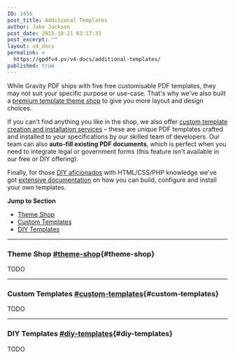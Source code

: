 ```yaml
---
ID: 1456
post_title: Additional Templates
author: Jake Jackson
post_date: 2015-10-21 03:17:33
post_excerpt: ""
layout: v4_docs
permalink: >
  https://gpdfv4.pv/v4-docs/additional-templates/
published: true
---
```

While Gravity PDF ships with five free customisable PDF templates, they may not suit your specific purpose or use-case. That's why we've also built a [premium template theme shop](#theme-shop) to give you more layout and design choices. 

If you can't find anything you like in the shop, we also offer [custom template creation and installation services](#custom-templates) – these are unique PDF templates crafted and installed to your specifications by our skilled team of developers. Our team can also **auto-fill existing PDF documents**, which is perfect when you need to integrate legal or government forms (this feature isn't available in our free or DIY offering). 

Finally, for those [DIY aficionados](#diy-templates) with HTML/CSS/PHP knowledge we've got [extensive documentation](#) on how you can build, configure and install your own templates.  

**Jump to Section**

* [Theme Shop](#theme-shop)
* [Custom Templates](#custom-templates)
* [DIY Templates](#diy-templates)

---

### Theme Shop [#theme-shop](#theme-shop){#theme-shop}

TODO

--- 

### Custom Templates [#custom-templates](#custom-templates){#custom-templates}

TODO

--- 

### DIY Templates [#diy-templates](#diy-templates){#diy-templates}

TODO